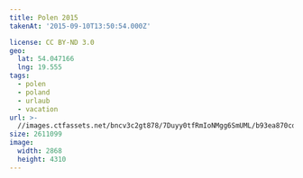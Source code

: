 ```yaml
---
title: Polen 2015
takenAt: '2015-09-10T13:50:54.000Z'

license: CC BY-ND 3.0
geo:
  lat: 54.047166
  lng: 19.555
tags:
  - polen
  - poland
  - urlaub
  - vacation
url: >-
  //images.ctfassets.net/bncv3c2gt878/7Duyy0tfRmIoNMgg6SmUML/b93ea870cd904dc1345b64bcd417eb1a/polen-2015_25862660411_o
size: 2611099
image:
  width: 2868
  height: 4310
---
```

